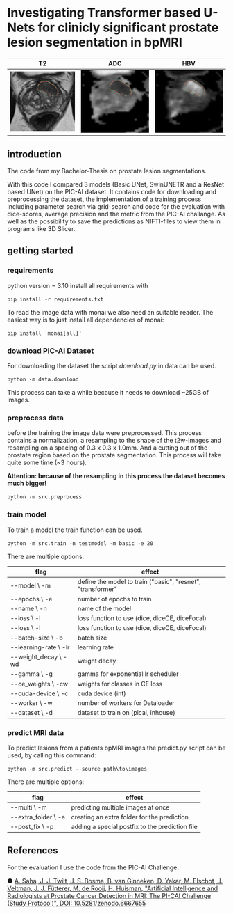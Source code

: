 # Investigating Transformer based U-Nets for clinicly significant prostate lesion segmentation in bpMRI

| T2                     | ADC                    | HBV                    |
|------------------------|------------------------|------------------------|
| ![t2w image ground truth (green) prediction (red)](/assets/10503_t2w.png "t2w image ground truth (green) prediction (red)") |  ![adc image ground truth (green) prediction (red)](/assets/10503_adc.png "adc image ground truth (green) prediction (red)")  |![hbv image ground truth (green) prediction (red)](/assets/10503_hbv.png "hbv image ground truth (green) prediction (red)")  |

## introduction
The code from my Bachelor-Thesis on prostate lesion segmentations.

With this code I compared 3 models (Basic UNet, SwinUNETR and a ResNet based UNet) on the PIC-AI dataset. It contains code for downloading and preprocessing the dataset, the implementation of a training process including parameter search via grid-search and code for the evaluation with dice-scores, average precision and the metric from the PIC-AI challange. As well as the possibility to save the predictions as NIFTI-files to view them in programs like 3D Slicer. 

## getting started
### requirements
python version = 3.10
install all requirements with
```
pip install -r requirements.txt
```
To read the image data with monai we also need an suitable reader. The easiest way is to just install all dependencies of monai:
```
pip install 'monai[all]'
```

### download PIC-AI Dataset
For downloading the dataset the script *download.py* in data can be used.
```
python -m data.download
```
This process can take a while because it needs to download ~25GB of images.

### preprocess data
before the training the image data were preprocessed. This process contains a normalization, a resampling to the shape
of the t2w-images and resampling on a spacing of 0.3 x 0.3 x 1.0mm. And a cutting out of the prostate region based on 
the prostate segmentation. This process will take quite some time (~3 hours).

**Attention: because of the resampling in this process the dataset becomes much bigger!**
```
python -m src.preprocess
```

### train model
To train a model the train function can be used.
```
python -m src.train -n testmodel -m basic -e 20
```
There are multiple options:

| flag                  | effect                                                      |
|-----------------------|-------------------------------------------------------------|
| --model \ -m          | define the model to train ("basic", "resnet", "transformer" |
| --epochs \ -e         | number of epochs to train                                   |
| --name \ -n           | name of the model                                           |
| --loss \ -l           | loss function to use (dice, diceCE, diceFocal)              |
| --loss \ -l           | loss function to use (dice, diceCE, diceFocal)              |
| --batch-size \ -b     | batch size                                                  |
| --learning-rate \ -lr | learning rate                                               |
| --weight_decay \ -wd  | weight decay                                                |
| --gamma \ -g          | gamma for exponential lr scheduler                          |
| --ce_weights \ -cw    | weights for classes in CE loss                              |
| --cuda-device \ -c    | cuda device (int)                                           |
| --worker \ -w         | number of workers for Dataloader                            |
| --dataset \ -d        | dataset to train on (picai, inhouse)                        |


### predict MRI data
To predict lesions from a patients bpMRI images the predict.py script can be used, by calling this command:
```
python -m src.predict --source path\to\images
```
There are multiple options:


| flag               | effect                                        |
|--------------------|-------------------------------------------------|
| --multi \ -m       | predicting multiple images at once              |
| --extra_folder \ -e | creating an extra folder for the prediction     |
| --post_fix \ -p    | adding a special postfix to the prediction file |


## References
For the evaluation I use the code from the PIC-AI Challenge:

● [A. Saha, J. J. Twilt, J. S. Bosma, B. van Ginneken, D. Yakar, M. Elschot, J. Veltman, J. J. Fütterer, M. de Rooij, H. Huisman, "Artificial Intelligence and Radiologists at Prostate Cancer Detection in MRI: The PI-CAI Challenge (Study Protocol)", DOI: 10.5281/zenodo.6667655](https://zenodo.org/record/6667655)